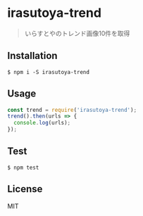 # irasutoya-trend

> いらすとやのトレンド画像10件を取得

## Installation

```
$ npm i -S irasutoya-trend
```

## Usage

```js
const trend = require('irasutoya-trend');
trend().then(urls => {
  console.log(urls);
});
```

## Test

```
$ npm test
```

## License

MIT
